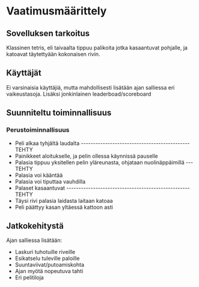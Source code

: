 # Vaatimusmäärittely

## Sovelluksen tarkoitus

Klassinen tetris, eli taivaalta tippuu palikoita jotka kasaantuvat pohjalle,
ja katoavat täytettyään kokonaisen rivin. 

## Käyttäjät
Ei varsinaisia käyttäjiä, mutta mahdollisesti lisätään ajan salliessa eri
vaikeustasoja. Lisäksi jonkinlainen leaderboad/scoreboard 


## Suunniteltu toiminnallisuus

### Perustoiminnallisuus
- Peli alkaa tyhjältä laudalta ---------------------------------------------TEHTY
- Painikkeet aloitukselle, ja pelin ollessa käynnissä pauselle
- Palasia tippuu yksitellen pelin yläreunasta, ohjataan nuolinäppäimillä ---TEHTY
- Palasia voi kääntää 
- Palasia voi tiputtaa vauhdilla
- Palaset kasaantuvat ---------------------------------------------------TEHTY
- Täysi rivi palasia laidasta laitaan katoaa
- Peli päättyy kasan yltäessä kattoon asti

## Jatkokehitystä

Ajan salliessa lisätään:
- Laskuri tuhotuille riveille
- Esikatselu tuleville paloille
- Suuntaviivat/putoamiskohta
- Ajan myötä nopeutuva tahti
- Eri pelitiloja 


